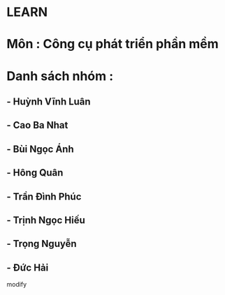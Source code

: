 # LEARN

# Môn : Công cụ phát triển phần mềm

# Danh sách nhóm :

## - Huỳnh Vĩnh Luân

## - Cao Ba Nhat

## - Bùi Ngọc Ánh

## - Hông Quân

## - Trần Đình Phúc

## - Trịnh Ngọc Hiếu

## - Trọng Nguyễn

## - Đức Hải

modify
